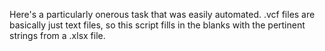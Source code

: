 Here's a particularly onerous task that was easily automated. .vcf files are basically just text files, so this script fills in the blanks with the pertinent strings from a .xlsx file.
